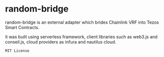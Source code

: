 # random-bridge


random-bridge is an external adapter which brides Chainlink VRF into Tezos Smart Contracts.

it was built using serverless framework, client libraries such as web3.js and conseil.js, cloud providers as infura and nautilus cloud.

```
MIT License
```

